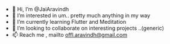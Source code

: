 - 👋 Hi, I’m @JaiAravindh
- 👀 I’m interested in um.. pretty much anything in my way
- 🌱 I’m currently learning Flutter and Meditation
- 💞️ I’m looking to collaborate on interesting projects ..(generic)
- 📫 Reach me , mailto offl.aravindh@gmail.com

<!---
JaiAravindh-git/JaiAravindh-git is a ✨ special ✨ repository because its `README.md` (this file) appears on your GitHub profile.
You can click the Preview link to take a look at your changes.
--->
